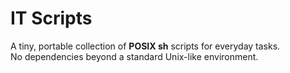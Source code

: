 # IT Scripts

A tiny, portable collection of **POSIX sh** scripts for everyday tasks.  
No dependencies beyond a standard Unix-like environment.
